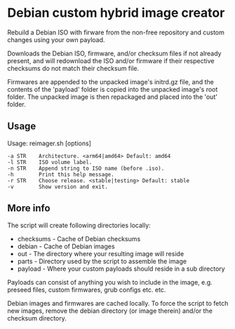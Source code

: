 # Debian custom hybrid image creator

Rebuild a Debian ISO with firware from the non-free repository and custom
changes using your own payload.

Downloads the Debian ISO, firmware, and/or checksum files if not already
present, and will redownload the ISO and/or firmware if their respective
checksums do not match their checksum file.

Firmwares are appended to the unpacked image's initrd.gz file, and the contents
of the 'payload' folder is copied into the unpacked image's root folder. The
unpacked image is then repackaged and placed into the 'out' folder.

## Usage

Usage: reimager.sh [options]

    -a STR    Architecture. <arm64|amd64> Default: amd64
    -l STR    ISO volume label.
    -n STR    Append string to ISO name (before .iso).
    -h        Print this help message.
    -r STR    Choose release. <stable|testing> Default: stable
    -v        Show version and exit.

## More info

The script will create following
directories locally:

* checksums - Cache of Debian checksums
* debian - Cache of Debian images
* out - The directory where your resulting image will reside
* parts - Directory used by the script to assemble the image
* payload - Where your custom payloads should reside in a sub directory

Payloads can consist of anything you wish to include in the image, e.g. preseed files,
custom firmwares, grub configs etc. etc.

Debian images and firmwares are cached locally. To force the script to fetch
new images, remove the debian directory (or image therein) and/or the checksum directory.
